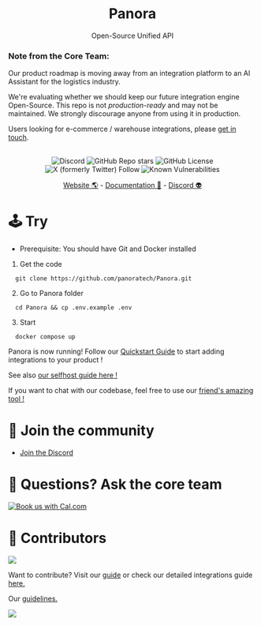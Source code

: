 <div align="center">
  <h1> Panora </h1>
  <p> Open-Source Unified API </p>
</div>

### Note from the Core Team:

Our product roadmap is moving away from an integration platform to an AI Assistant for the logistics industry. 

We're evaluating whether we should keep our future integration engine Open-Source. This repo is not *production-ready* and may not be maintained. We strongly discourage anyone from using it in production.

Users looking for e-commerce / warehouse integrations, please [get in touch](https://cal.com/rflih/30?utm_source=github&utm_campaign=readme).



<div align="center">
  </br>
    <img alt="Discord" src="https://img.shields.io/discord/1038131193067077642"></img>
    <img alt="GitHub Repo stars" src="https://img.shields.io/github/stars/panoratech/panora?logo=github"> </img>
    <img alt="GitHub License" src="https://img.shields.io/github/license/panoratech/Panora"></img>
    <img alt="X (formerly Twitter) Follow" src="https://img.shields.io/twitter/follow/panoradotdev"></img>
    <img src="https://snyk.io/test/github/panoratech/Panora/badge.svg" alt="Known Vulnerabilities"></img>
  </br>
  
  <p>
    <a href="https://panora.dev">Website 🌎</a> - <a href="https://docs.panora.dev">Documentation 📖</a> - <a href="https://discord.com/invite/PH5k7gGubt">Discord 👽</a>
  </p>
</div>

# 🕹️ Try

- Prerequisite: You should have Git and Docker installed

1.  Get the code

```
  git clone https://github.com/panoratech/Panora.git
```

2.  Go to Panora folder

```
  cd Panora && cp .env.example .env
```

3.  Start

```
  docker compose up
```

Panora is now running! Follow our [Quickstart Guide](https://docs.panora.dev/quick-start) to start adding integrations to your product !

See also [our selfhost guide here !](https://docs.panora.dev/open-source/selfhost/self-host-guide)

If you want to chat with our codebase, feel free to use our [friend's amazing tool !](https://sage.storia.ai/panora)


# 👾 Join the community

- [Join the Discord](https://discord.com/invite/PH5k7gGubt)

# 🤔 Questions? Ask the core team

<a href="https://cal.com/rflih/30?utm_source=github&utm_campaign=readme"><img alt="Book us with Cal.com" src="https://cal.com/book-with-cal-dark.svg" /></a>

# 🚀 Contributors

<a href="https://github.com/panoratech/Panora/graphs/contributors">
  <img src="https://contrib.rocks/image?repo=panoratech/Panora" />
</a>

Want to contribute? Visit our [guide](https://docs.panora.dev/open-source/contributors#setup-your-environnement) or check our detailed integrations guide [here.](https://github.com/panoratech/Panora/blob/main/INTEGRATIONS.md)

Our [guidelines.](https://github.com/panoratech/Panora/blob/main/CONTRIBUTING.md)

<img referrerpolicy="no-referrer-when-downgrade" src="https://static.scarf.sh/a.png?x-pxid=3be49a98-8805-45ca-bd15-99f5321ec235" />
